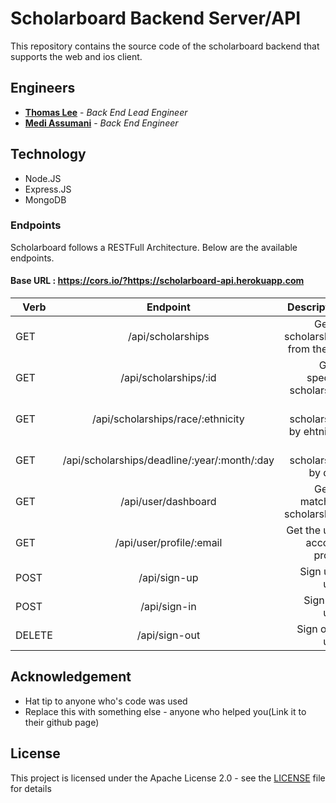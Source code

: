 # Scholarboard Backend Server/API

This repository contains the source code of the scholarboard backend that supports the web and ios client.

## Engineers
* **<a href= "https://github.com/ThomasLee94">Thomas Lee</a>** - *Back End Lead Engineer*
* **<a href= "https://github.com/MediBoss">Medi Assumani</a>** - *Back End Engineer*


## Technology

* Node.JS
* Express.JS
* MongoDB


### Endpoints

Scholarboard follows a RESTFull Architecture. Below are the available endpoints.

#### Base URL : https://cors.io/?https://scholarboard-api.herokuapp.com

| Verb                | Endpoint                                         | Description                       |
| -------------       |:------------------------------------------------:| --------------------------------: |
| GET                 | /api/scholarships                                   |Get all scholarships from the DB|
| GET                 | /api/scholarships/:id                               |Get a specific scholarship      |
| GET                 | /api/scholarships/race/:ethnicity                   |Get scholarship by ehtnicity    |
| GET                 | /api/scholarships/deadline/:year/:month/:day        |Get scholarship by date         |
| GET                 | /api/user/dashboard                                 |Get all matching scholarships   |
| GET                 | /api/user/profile/:email                            |Get the user account profile    |
| POST                | /api/sign-up                                        |Sign up a user                  |
| POST                | /api/sign-in                                        |Sign in a user                  |
| DELETE              | /api/sign-out                                       |Sign out a user                 |


## Acknowledgement

* Hat tip to anyone who's code was used
* Replace this with something else - anyone who helped you(Link it to their github page)


## License
This project is licensed under the Apache License 2.0 - see the <a href="https://github.com/scholarship-dev/ScholarBoard-backend/blob/master/LICENSE">LICENSE</a> file for details

